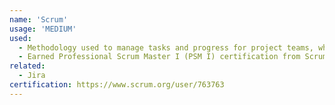 ```yaml
---
name: 'Scrum'
usage: 'MEDIUM'
used:
  - Methodology used to manage tasks and progress for project teams, while working for Celero Solutions, as well as on Streamline Technology
  - Earned Professional Scrum Master I (PSM I) certification from Scrum.org in December 2020
related:
  - Jira
certification: https://www.scrum.org/user/763763
---
```

